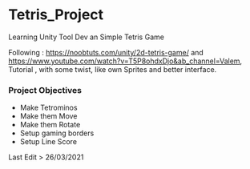 # Tetris_Project
Learning Unity Tool Dev an Simple Tetris Game

Following : https://noobtuts.com/unity/2d-tetris-game/ and https://www.youtube.com/watch?v=T5P8ohdxDjo&ab_channel=Valem, Tutorial , with some twist, like own Sprites and better interface.

### Project Objectives
  - Make Tetrominos
  - Make them Move
  - Make them Rotate
  - Setup gaming borders
  - Setup Line Score

Last Edit > 26/03/2021
